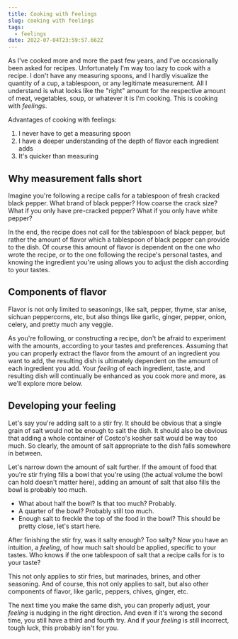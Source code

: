 ```yaml
---
title: Cooking with Feelings
slug: cooking with feelings
tags:
  - feelings
date: 2022-07-04T23:59:57.662Z
---
```


As I've cooked more and more the past few years, and I've occasionally been asked for recipes. Unfortunately I'm way too lazy to cook with a recipe. I don't have any measuring spoons, and I hardly visualize the quantity of a cup, a tablespoon, or any legitimate measurement. All I understand is what looks like the "right" amount for the respective amount of meat, vegetables, soup, or whatever it is I'm cooking. This is cooking with _feelings_.

Advantages of cooking with feelings:

1. I never have to get a measuring spoon
2. I have a deeper understanding of the depth of flavor each ingredient adds
3. It's quicker than measuring

## Why measurement falls short

Imagine you're following a recipe calls for a tablespoon of fresh cracked black pepper. What brand of black pepper? How coarse the crack size? What if you only have pre-cracked pepper? What if you only have white pepper?

In the end, the recipe does not call for the tablespoon of black pepper, but rather the amount of flavor which a tablespoon of black pepper can provide to the dish. Of course this amount of flavor is dependent on the one who wrote the recipe, or to the one following the recipe's personal tastes, and knowing the ingredient you're using allows you to adjust the dish according to your tastes.

## Components of flavor

Flavor is not only limited to seasonings, like salt, pepper, thyme, star anise, sichuan peppercorns, etc, but also things like garlic, ginger, pepper, onion, celery, and pretty much any veggie.

As you're following, or constructing a recipe, don't be afraid to experiment with the amounts, according to your tastes and preferences. Assuming that you can properly extract the flavor from the amount of an ingredient you want to add, the resulting dish is ultimately dependent on the amount of each ingredient you add. Your _feeling_ of each ingredient, taste, and resulting dish will continually be enhanced as you cook more and more, as we'll explore more below.

## Developing your feeling

Let's say you're adding salt to a stir fry. It should be obvious that a single grain of salt would not be enough to salt the dish. It should also be obvious that adding a whole container of Costco's kosher salt would be way too much. So clearly, the amount of salt appropriate to the dish falls somewhere in between.

Let's narrow down the amount of salt further. If the amount of food that you're stir frying fills a bowl that you're using (the actual volume the bowl can hold doesn't matter here), adding an amount of salt that also fills the bowl is probably too much.

- What about half the bowl? Is that too much? Probably.
- A quarter of the bowl? Probably still too much.
- Enough salt to freckle the top of the food in the bowl? This should be pretty close, let's start here.

After finishing the stir fry, was it salty enough? Too salty? Now you have an intuition, a _feeling_, of how much salt should be applied, specific to your tastes. Who knows if the one tablespoon of salt that a recipe calls for is to your taste?

This not only applies to stir fries, but marinades, brines, and other seasoning. And of course, this not only applies to salt, but also other components of flavor, like garlic, peppers, chives, ginger, etc.

The next time you make the same dish, you can properly adjust, your _feeling_ is nudging in the right direction. And even if it's wrong the second time, you still have a third and fourth try. And if your _feeling_ is still incorrect, tough luck, this probably isn't for you.
